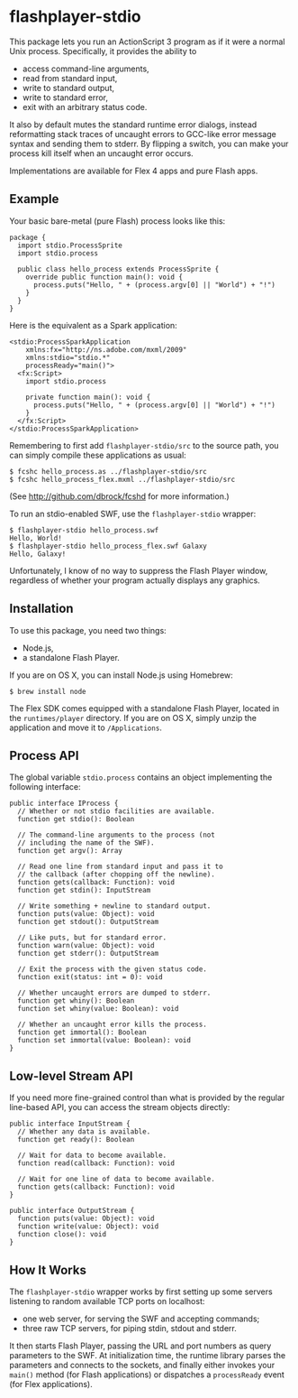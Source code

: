 flashplayer-stdio
=================

This package lets you run an ActionScript 3 program as if it were a
normal Unix process.  Specifically, it provides the ability to

* access command-line arguments,
* read from standard input,
* write to standard output,
* write to standard error,
* exit with an arbitrary status code.

It also by default mutes the standard runtime error dialogs, instead
reformatting stack traces of uncaught errors to GCC-like error message
syntax and sending them to stderr.  By flipping a switch, you can make
your process kill itself when an uncaught error occurs.

Implementations are available for Flex 4 apps and pure Flash apps.


Example
-------

Your basic bare-metal (pure Flash) process looks like this:

    package {
      import stdio.ProcessSprite
      import stdio.process
    
      public class hello_process extends ProcessSprite {
        override public function main(): void {
          process.puts("Hello, " + (process.argv[0] || "World") + "!")
        }
      }
    }

Here is the equivalent as a Spark application:

    <stdio:ProcessSparkApplication
        xmlns:fx="http://ns.adobe.com/mxml/2009"
        xmlns:stdio="stdio.*"
        processReady="main()">
      <fx:Script>
        import stdio.process
    
        private function main(): void {
          process.puts("Hello, " + (process.argv[0] || "World") + "!")
        }
      </fx:Script>
    </stdio:ProcessSparkApplication>

Remembering to first add `flashplayer-stdio/src` to the source path,
you can simply compile these applications as usual:

    $ fcshc hello_process.as ../flashplayer-stdio/src
    $ fcshc hello_process_flex.mxml ../flashplayer-stdio/src

(See http://github.com/dbrock/fcshd for more information.)

To run an stdio-enabled SWF, use the `flashplayer-stdio` wrapper:

    $ flashplayer-stdio hello_process.swf
    Hello, World!
    $ flashplayer-stdio hello_process_flex.swf Galaxy
    Hello, Galaxy!

Unfortunately, I know of no way to suppress the Flash Player window,
regardless of whether your program actually displays any graphics.


Installation
------------

To use this package, you need two things:

* Node.js,
* a standalone Flash Player.

If you are on OS X, you can install Node.js using Homebrew:

    $ brew install node

The Flex SDK comes equipped with a standalone Flash Player, located in
the `runtimes/player` directory.  If you are on OS X, simply unzip the
application and move it to `/Applications`.


Process API
-----------

The global variable `stdio.process` contains an object implementing
the following interface:

    public interface IProcess {
      // Whether or not stdio facilities are available.
      function get stdio(): Boolean
  
      // The command-line arguments to the process (not
      // including the name of the SWF).
      function get argv(): Array
  
      // Read one line from standard input and pass it to
      // the callback (after chopping off the newline).
      function gets(callback: Function): void
      function get stdin(): InputStream
  
      // Write something + newline to standard output.
      function puts(value: Object): void
      function get stdout(): OutputStream
  
      // Like puts, but for standard error.
      function warn(value: Object): void
      function get stderr(): OutputStream
  
      // Exit the process with the given status code.
      function exit(status: int = 0): void
  
      // Whether uncaught errors are dumped to stderr.
      function get whiny(): Boolean
      function set whiny(value: Boolean): void
  
      // Whether an uncaught error kills the process.
      function get immortal(): Boolean
      function set immortal(value: Boolean): void
    }



Low-level Stream API
--------------------

If you need more fine-grained control than what is provided by the
regular line-based API, you can access the stream objects directly:

    public interface InputStream {
      // Whether any data is available.
      function get ready(): Boolean
  
      // Wait for data to become available.
      function read(callback: Function): void
  
      // Wait for one line of data to become available.
      function gets(callback: Function): void
    }

    public interface OutputStream {
      function puts(value: Object): void
      function write(value: Object): void
      function close(): void
    }


How It Works
------------

The `flashplayer-stdio` wrapper works by first setting up some servers
listening to random available TCP ports on localhost:

* one web server, for serving the SWF and accepting commands;
* three raw TCP servers, for piping stdin, stdout and stderr.

It then starts Flash Player, passing the URL and port numbers as query
parameters to the SWF.  At initialization time, the runtime library
parses the parameters and connects to the sockets, and finally either
invokes your `main()` method (for Flash applications) or dispatches a
`processReady` event (for Flex applications).
